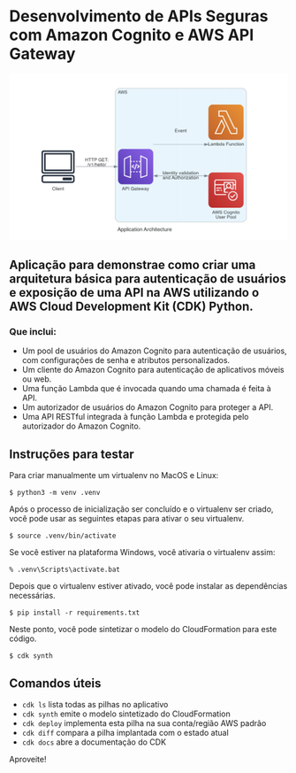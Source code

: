 
# Desenvolvimento de APIs Seguras com Amazon Cognito e AWS API Gateway

![image](diagram.png)

## Aplicação para demonstrae como criar uma arquitetura básica para autenticação de usuários e exposição de uma API na AWS utilizando o AWS Cloud Development Kit (CDK) Python.

### Que inclui:

- Um pool de usuários do Amazon Cognito para autenticação de usuários, com configurações de senha e atributos personalizados.
- Um cliente do Amazon Cognito para autenticação de aplicativos móveis ou web.
- Uma função Lambda que é invocada quando uma chamada é feita à API.
- Um autorizador de usuários do Amazon Cognito para proteger a API.
- Uma API RESTful integrada à função Lambda e protegida pelo autorizador do Amazon Cognito.

## Instruções para testar
Para criar manualmente um virtualenv no MacOS e Linux:

```
$ python3 -m venv .venv
```

Após o processo de inicialização ser concluído e o virtualenv ser criado, você pode usar as seguintes
etapas para ativar o seu virtualenv.

```
$ source .venv/bin/activate
```

Se você estiver na plataforma Windows, você ativaria o virtualenv assim:

```
% .venv\Scripts\activate.bat
```

Depois que o virtualenv estiver ativado, você pode instalar as dependências necessárias.

```
$ pip install -r requirements.txt
```

Neste ponto, você pode sintetizar o modelo do CloudFormation para este código.

```
$ cdk synth
```

## Comandos úteis

 * `cdk ls`          lista todas as pilhas no aplicativo
 * `cdk synth`       emite o modelo sintetizado do CloudFormation
 * `cdk deploy`      implementa esta pilha na sua conta/região AWS padrão
 * `cdk diff`        compara a pilha implantada com o estado atual
 * `cdk docs`        abre a documentação do CDK

Aproveite!
